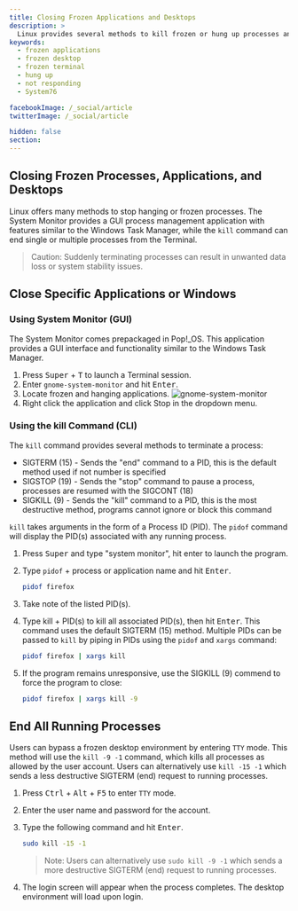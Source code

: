 ```yaml
---
title: Closing Frozen Applications and Desktops
description: >
  Linux provides several methods to kill frozen or hung up processes and applications using GUI applications or terminal commands.
keywords:
  - frozen applications
  - frozen desktop
  - frozen terminal
  - hung up
  - not responding
  - System76

facebookImage: /_social/article
twitterImage: /_social/article

hidden: false
section:
---
```


## Closing Frozen Processes, Applications, and Desktops

Linux offers many methods to stop hanging or frozen processes. The System Monitor provides a GUI process management application with features similar to the Windows Task Manager, while the `kill` command can end single or multiple processes from the Terminal.

>Caution: Suddenly terminating processes can result in unwanted data loss or system stability issues.

## Close Specific Applications or Windows

### Using System Monitor (GUI)

The System Monitor comes prepackaged in Pop!\_OS. This application provides a GUI interface and functionality similar to the Windows Task Manager.

1. Press <kbd>Super</kbd> + <kbd>T</kbd> to launch a Terminal session.
2. Enter `gnome-system-monitor` and hit <kbd>Enter</kbd>.
3. Locate frozen and hanging applications.
   ![gnome-system-monitor](/images/ending-frozen-applications/gnome-system-monitor)
4. Right click the application and click Stop in the dropdown menu.

### Using the kill Command (CLI)

The `kill` command provides several methods to terminate a process:

- SIGTERM (15) - Sends the "end" command to a PID, this is the default method used if not number is specified
- SIGSTOP (19) - Sends the "stop" command to pause a process, processes are resumed with the SIGCONT (18)
- SIGKILL (9) - Sends the "kill" command to a PID, this is the most destructive method, programs cannot ignore or block this command

`kill` takes arguments in the form of a Process ID (PID). The `pidof` command will display the PID(s) associated with any running process.

1. Press <kbd>Super</kbd> and type "system monitor", hit enter to launch the program.
2. Type `pidof` + process or application name and hit <kbd>Enter</kbd>.

   ```bash
   pidof firefox
   ```

3. Take note of the listed PID(s).
4. Type kill + PID(s) to kill all associated PID(s), then hit <kbd>Enter</kbd>. This command uses the default SIGTERM (15) method. Multiple PIDs can be passed to `kill` by piping in PIDs using the `pidof` and `xargs` command:

    ```bash
    pidof firefox | xargs kill
    ```
  
5. If the program remains unresponsive, use the SIGKILL (9) commend to force the program to close:

    ```bash
    pidof firefox | xargs kill -9
    ```

## End All Running Processes

Users can bypass a frozen desktop environment by entering `TTY` mode. This method will use the `kill -9 -1` command, which kills all processes as allowed by the user account. Users can alternatively use `kill -15 -1` which sends a less destructive SIGTERM (end) request to running processes.

1. Press <kbd>Ctrl</kbd> + <kbd>Alt</kbd> + <kbd>F5</kbd> to enter `TTY` mode.
2. Enter the user name and password for the account.
3. Type the following command and hit <kbd>Enter</kbd>.

    ```bash
    sudo kill -15 -1
    ```

   >Note: Users can alternatively use `sudo kill -9 -1` which sends a more destructive SIGTERM (end) request to running processes.
4. The login screen will appear when the process completes. The desktop environment will load upon login.
